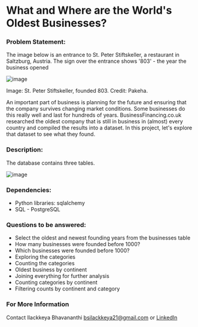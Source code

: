 # What and Where are the World's Oldest Businesses?

### Problem Statement:
The image below is an entrance to St. Peter Stiftskeller, a restaurant in Saltzburg, Austria. The sign over the entrance shows '803' - the year the business opened

![image](https://github.com/Ilackkeya/SQL_Projects/assets/66105814/4076a474-35a9-4347-8124-963cb8c67d7b)

Image: St. Peter Stiftskeller, founded 803. Credit: Pakeha.

An important part of business is planning for the future and ensuring that the company survives changing market conditions. Some businesses do this really well and last for hundreds of years. BusinessFinancing.co.uk researched the oldest company that is still in business in (almost) every country and compiled the results into a dataset. In this project, let's explore that dataset to see what they found.

### Description: 
The database contains three tables.

![image](https://github.com/Ilackkeya/SQL_Projects/assets/66105814/e21552c4-ad11-4b72-8935-4cc98eac6c58)

### Dependencies:
- Python libraries: sqlalchemy
- SQL - PostgreSQL

### Questions to be answered:
- Select the oldest and newest founding years from the businesses table
- How many businesses were founded before 1000?
- Which businesses were founded before 1000?
- Exploring the categories
- Counting the categories
- Oldest business by continent
- Joining everything for further analysis
- Counting categories by continent
- Filtering counts by continent and category
  
### For More Information
Contact Ilackkeya Bhavananthi bsilackkeya21@gmail.com or [LinkedIn](https://www.linkedin.com/in/ilackkeya/)
